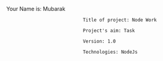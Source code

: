 Your Name is: Mubarak

                                Title of project: Node Work

                                Project's aim: Task

                                Version: 1.0

                                Technologies: NodeJs